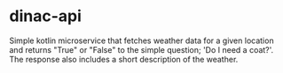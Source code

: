 # dinac-api
Simple kotlin microservice that fetches weather data for a given location and returns "True" or "False" to the simple question; 'Do I need a coat?'. The response also includes a short description of the weather.
